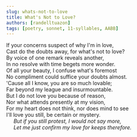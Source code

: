 ```yaml
---
slug: whats-not-to-love
title: What's Not to Love?
authors: [randelltuazon]
tags: [poetry, sonnet, 11-syllables, AABB]
---
```


If your concerns suspect of why I'm in love,<br/>
Cast do the doubts away, for what's not to love?<br/>
By voice of one remark reveals another,<br/>
In no resolve with time begets more wonder.<br/>
Of all your beauty, I confuse what's foremost<br/>
No compliment could suffice your doubts almost.<br/>
'Cause all I know, you are so much lovable;<br/>
Far beyond my league and insurmountable.<br/>
But I do not love you because of reason,<br/>
Nor what attends presently at my vision,<br/>
For my heart does not think, nor does mind to see<br/>
I'll love you still, be certain or mystery.<br/>
&nbsp;&nbsp;&nbsp;&nbsp; *But if you still protest, I would not say more,*<br/>
&nbsp;&nbsp;&nbsp;&nbsp; *Let me just confirm my love for keeps therefore.*<br/>
